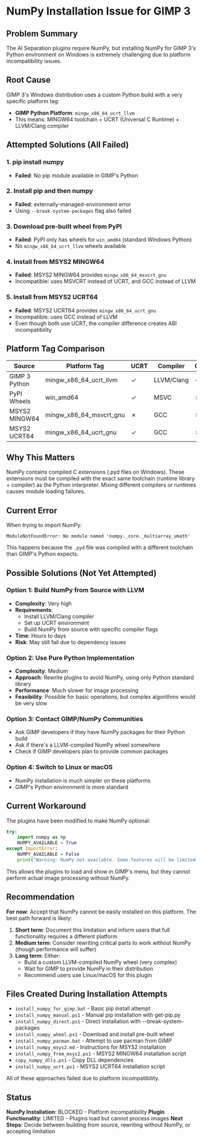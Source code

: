 # NumPy Installation Issue for GIMP 3

## Problem Summary

The AI Separation plugins require NumPy, but installing NumPy for GIMP 3's Python environment on Windows is extremely challenging due to platform incompatibility issues.

## Root Cause

GIMP 3's Windows distribution uses a custom Python build with a very specific platform tag:
- **GIMP Python Platform**: `mingw_x86_64_ucrt_llvm`
- This means: MINGW64 toolchain + UCRT (Universal C Runtime) + LLVM/Clang compiler

## Attempted Solutions (All Failed)

### 1. pip install numpy
- **Failed**: No pip module available in GIMP's Python

### 2. Install pip and then numpy
- **Failed**: externally-managed-environment error
- Using `--break-system-packages` flag also failed

### 3. Download pre-built wheel from PyPI
- **Failed**: PyPI only has wheels for `win_amd64` (standard Windows Python)
- No `mingw_x86_64_ucrt_llvm` wheels available

### 4. Install from MSYS2 MINGW64
- **Failed**: MSYS2 MINGW64 provides `mingw_x86_64_msvcrt_gnu`
- Incompatible: uses MSVCRT instead of UCRT, and GCC instead of LLVM

### 5. Install from MSYS2 UCRT64
- **Failed**: MSYS2 UCRT64 provides `mingw_x86_64_ucrt_gnu`
- Incompatible: uses GCC instead of LLVM
- Even though both use UCRT, the compiler difference creates ABI incompatibility

## Platform Tag Comparison

| Source | Platform Tag | UCRT | Compiler | Compatible? |
|--------|-------------|------|----------|-------------|
| GIMP 3 Python | mingw_x86_64_ucrt_llvm | ✓ | LLVM/Clang | - |
| PyPI Wheels | win_amd64 | ✓ | MSVC | ✗ |
| MSYS2 MINGW64 | mingw_x86_64_msvcrt_gnu | ✗ | GCC | ✗ |
| MSYS2 UCRT64 | mingw_x86_64_ucrt_gnu | ✓ | GCC | ✗ |

## Why This Matters

NumPy contains compiled C extensions (.pyd files on Windows). These extensions must be compiled with the exact same toolchain (runtime library + compiler) as the Python interpreter. Mixing different compilers or runtimes causes module loading failures.

## Current Error

When trying to import NumPy:
```
ModuleNotFoundError: No module named 'numpy._core._multiarray_umath'
```

This happens because the `.pyd` file was compiled with a different toolchain than GIMP's Python expects.

## Possible Solutions (Not Yet Attempted)

### Option 1: Build NumPy from Source with LLVM
- **Complexity**: Very high
- **Requirements**:
  - Install LLVM/Clang compiler
  - Set up UCRT environment
  - Build NumPy from source with specific compiler flags
- **Time**: Hours to days
- **Risk**: May still fail due to dependency issues

### Option 2: Use Pure Python Implementation
- **Complexity**: Medium
- **Approach**: Rewrite plugins to avoid NumPy, using only Python standard library
- **Performance**: Much slower for image processing
- **Feasibility**: Possible for basic operations, but complex algorithms would be very slow

### Option 3: Contact GIMP/NumPy Communities
- Ask GIMP developers if they have NumPy packages for their Python build
- Ask if there's a LLVM-compiled NumPy wheel somewhere
- Check if GIMP developers plan to provide common packages

### Option 4: Switch to Linux or macOS
- NumPy installation is much simpler on these platforms
- GIMP's Python environment is more standard

## Current Workaround

The plugins have been modified to make NumPy optional:
```python
try:
    import numpy as np
    NUMPY_AVAILABLE = True
except ImportError:
    NUMPY_AVAILABLE = False
    print("Warning: NumPy not available. Some features will be limited.")
```

This allows the plugins to load and show in GIMP's menu, but they cannot perform actual image processing without NumPy.

## Recommendation

**For now**: Accept that NumPy cannot be easily installed on this platform. The best path forward is likely:

1. **Short term**: Document this limitation and inform users that full functionality requires a different platform
2. **Medium term**: Consider rewriting critical parts to work without NumPy (though performance will suffer)
3. **Long term**: Either:
   - Build a custom LLVM-compiled NumPy wheel (very complex)
   - Wait for GIMP to provide NumPy in their distribution
   - Recommend users use Linux/macOS for this plugin

## Files Created During Installation Attempts

- `install_numpy_for_gimp.bat` - Basic pip install attempt
- `install_numpy_manual.ps1` - Manual pip installation with get-pip.py
- `install_numpy_direct.ps1` - Direct installation with --break-system-packages
- `install_numpy_wheel.ps1` - Download and install pre-built wheel
- `install_numpy_pacman.bat` - Attempt to use pacman from GIMP
- `install_numpy_msys2.md` - Instructions for MSYS2 installation
- `install_numpy_from_msys2.ps1` - MSYS2 MINGW64 installation script
- `copy_numpy_dlls.ps1` - Copy DLL dependencies
- `install_numpy_ucrt.ps1` - MSYS2 UCRT64 installation script

All of these approaches failed due to platform incompatibility.

## Status

**NumPy Installation**: BLOCKED - Platform incompatibility
**Plugin Functionality**: LIMITED - Plugins load but cannot process images
**Next Steps**: Decide between building from source, rewriting without NumPy, or accepting limitation

